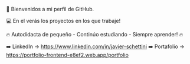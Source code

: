 👋 Bienvenidos a mi perfil de GitHub.

💻 En el verás los proyectos en los que trabaje! 

🔥 Autodidacta de pequeño - Continúo estudiando - Siempre aprender! 🔥

➡️ LinkedIn -> https://www.linkedin.com/in/javier-schettini
➡️ Portafolio -> https://portfolio-frontend-e8ef2.web.app/portfolio
